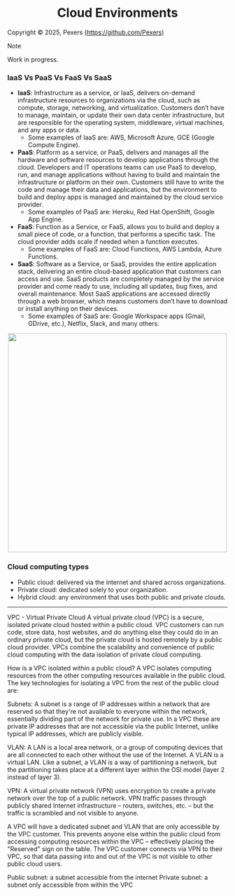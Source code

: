 <h1 align='center'>Cloud Environments</h1>

Copyright &copy; 2025, Pexers (https://github.com/Pexers)

> [!NOTE]
> Work in progress.

### IaaS Vs PaaS Vs FaaS Vs SaaS
- **IaaS**: Infrastructure as a service, or IaaS, delivers on-demand infrastructure resources to organizations via the cloud, such as compute, storage, networking, and virtualization. Customers don’t have to manage, maintain, or update their own data center infrastructure, but are responsible for the operating system, middleware, virtual machines, and any apps or data.
    - Some examples of IaaS are: AWS, Microsoft Azure, GCE (Google Compute Engine).
- **PaaS**: Platform as a service, or PaaS, delivers and manages all the hardware and software resources to develop applications through the cloud. Developers and IT operations teams can use PaaS to develop, run, and manage applications without having to build and maintain the infrastructure or platform on their own. Customers still have to write the code and manage their data and applications, but the environment to build and deploy apps is managed and maintained by the cloud service provider.
    - Some examples of PaaS are: Heroku, Red Hat OpenShift, Google App Engine.
- **FaaS**: Function as a Service, or FaaS, allows you to build and deploy a small piece of code, or a function, that performs a specific task. The cloud provider adds scale if needed when a function executes.
    - Some examples of FaaS are: Cloud Functions, AWS Lambda, Azure Functions.
- **SaaS**: Software as a Service, or SaaS, provides the entire application stack, delivering an entire cloud-based application that customers can access and use. SaaS products are completely managed by the service provider and come ready to use, including all updates, bug fixes, and overall maintenance. Most SaaS applications are accessed directly through a web browser, which means customers don’t have to download or install anything on their devices. 
    - Some examples of SaaS are: Google Workspace apps (Gmail, GDrive, etc.), Netflix, Slack, and many others.

<p align="center">
  <img src="https://github.com/Pexers/CS-fundamentals/assets/47757441/8e56eb85-cd50-4b60-80bb-972616b48869" width="500">
</p>


### Cloud computing types
- Public cloud: delivered via the internet and shared across organizations.
- Private cloud: dedicated solely to your organization.
- Hybrid cloud: any environment that uses both public and private clouds.

---

VPC - Virtual Private Cloud
A virtual private cloud (VPC) is a secure, isolated private cloud hosted within a public cloud.
VPC customers can run code, store data, host websites, and do anything else they could do in an ordinary private cloud, but the private cloud is hosted remotely by a public cloud provider. VPCs combine the scalability and convenience of public cloud computing with the data isolation of private cloud computing.

How is a VPC isolated within a public cloud?
A VPC isolates computing resources from the other computing resources available in the public cloud. The key technologies for isolating a VPC from the rest of the public cloud are:

Subnets: A subnet is a range of IP addresses within a network that are reserved so that they're not available to everyone within the network, essentially dividing part of the network for private use. In a VPC these are private IP addresses that are not accessible via the public Internet, unlike typical IP addresses, which are publicly visible.

VLAN: A LAN is a local area network, or a group of computing devices that are all connected to each other without the use of the Internet. A VLAN is a virtual LAN. Like a subnet, a VLAN is a way of partitioning a network, but the partitioning takes place at a different layer within the OSI model (layer 2 instead of layer 3).

VPN: A virtual private network (VPN) uses encryption to create a private network over the top of a public network. VPN traffic passes through publicly shared Internet infrastructure – routers, switches, etc. – but the traffic is scrambled and not visible to anyone.

A VPC will have a dedicated subnet and VLAN that are only accessible by the VPC customer. This prevents anyone else within the public cloud from accessing computing resources within the VPC – effectively placing the "Reserved" sign on the table. The VPC customer connects via VPN to their VPC, so that data passing into and out of the VPC is not visible to other public cloud users.

Public subnet: a subnet accessible from the internet
Private subnet: a subnet only accessible from within the VPC